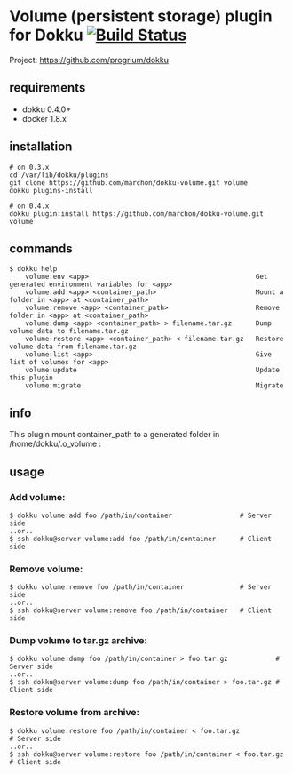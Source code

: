 # Volume (persistent storage) plugin for Dokku [![Build Status](https://img.shields.io/travis/ohardy/dokku-volume.svg?branch=master "Build Status")](https://travis-ci.org/ohardy/dokku-volume)

Project: https://github.com/progrium/dokku

## requirements

- dokku 0.4.0+
- docker 1.8.x

## installation

```shell
# on 0.3.x
cd /var/lib/dokku/plugins
git clone https://github.com/marchon/dokku-volume.git volume
dokku plugins-install

# on 0.4.x
dokku plugin:install https://github.com/marchon/dokku-volume.git volume
```

## commands
```
$ dokku help
    volume:env <app>                                          Get generated environment variables for <app>
    volume:add <app> <container_path>                         Mount a folder in <app> at <container_path>
    volume:remove <app> <container_path>                      Remove folder in <app> at <container_path>
    volume:dump <app> <container_path> > filename.tar.gz      Dump volume data to filename.tar.gz
    volume:restore <app> <container_path> < filename.tar.gz   Restore volume data from filename.tar.gz
    volume:list <app>                                         Give list of volumes for <app>
    volume:update                                             Update this plugin
    volume:migrate                                            Migrate
```

## info
This plugin mount container_path to a generated folder in /home/dokku/.o_volume :

## usage

### Add volume:
```
$ dokku volume:add foo /path/in/container                 # Server side
..or..
$ ssh dokku@server volume:add foo /path/in/container      # Client side

```

### Remove volume:
```
$ dokku volume:remove foo /path/in/container              # Server side
..or..
$ ssh dokku@server volume:remove foo /path/in/container   # Client side

```

### Dump volume to tar.gz archive:
```
$ dokku volume:dump foo /path/in/container > foo.tar.gz            # Server side
..or..
$ ssh dokku@server volume:dump foo /path/in/container > foo.tar.gz # Client side
```

### Restore volume from archive:
```
$ dokku volume:restore foo /path/in/container < foo.tar.gz            # Server side
..or..
$ ssh dokku@server volume:restore foo /path/in/container < foo.tar.gz # Client side
```
